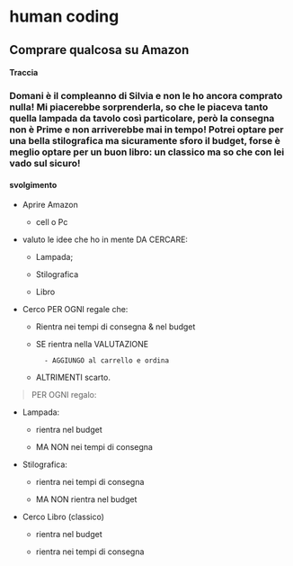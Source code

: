 # human coding
## Comprare qualcosa su Amazon
#### Traccia
### Domani è il compleanno di Silvia e non le ho ancora comprato nulla! Mi piacerebbe sorprenderla, so che le piaceva tanto quella lampada da tavolo così particolare, però la consegna non è Prime e non arriverebbe mai in tempo! Potrei optare per una bella stilografica ma sicuramente sforo il budget, forse è meglio optare per un buon libro: un classico ma so che con lei vado sul sicuro!

#### svolgimento


- Aprire Amazon
    - cell o Pc

- valuto le idee che ho in mente DA CERCARE:
    - Lampada;
    - Stilografica
    - Libro

 - Cerco PER OGNI regale che:
    
    - Rientra nei tempi di consegna & nel budget
 
    - SE rientra nella VALUTAZIONE

            - AGGIUNGO al carrello e ordina

    - ALTRIMENTI scarto.

        

> PER OGNI regalo:
- Lampada:
    - rientra nel budget
    - MA NON nei tempi di consegna
- Stilografica:
    - rientra nei tempi di consegna
    - MA NON rientra nel budget 
- Cerco Libro (classico)
    - rientra nel budget 
    - rientra nei tempi di consegna
    

